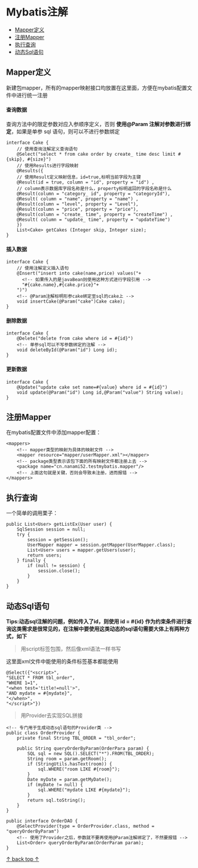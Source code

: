 <!--
 * @Author: Gmsoft - WeiHong Ran
 * @Date: 2019-10-07 18:10:16
 * @LastEditors: Gmsoft - WeiHong Ran
 * @LastEditTime: 2019-10-07 22:26:16
 * @Description: Nothing
 -->

# Mybatis注解

- [Mapper定义](#Mapper定义)
- [注册Mapper](#注册Mapper)
- [执行查询](#执行查询)
- [动态Sql语句](#动态Sql语句)

## Mapper定义

新建包mapper，所有的mapper映射接口均放置在这里面，方便在mybatis配置文件中进行统一注册

#### 查询数据


查询方法中的限定参数对应入参顺序定义，否则 **使用@Param 注解对参数进行绑定**，如果是单参 sql 语句，则可以不进行参数绑定

    interface Cake {
        // 使用查询注解定义查询语句
        @Select("select * from cake order by create_ time desc limit #{skip}, #{size}")
        // 使用Results进行字段映射
        @Results({
        // 使用Result定义映射信息，id=true,标明当前字段为主键
        @Result(id = true, column = "id", property = "id") ,
        // column表示数据库字段名称是什么，property标明返回的字段名称是什么
        @Result(column = "category_ id", property = "categoryId"),
        @Result( column = "name", property = "name") ,
        @Result(column = "level", property = "Level"),
        @Result(column = "price", property = "price"),
        @Result(column = "create_ time", property = "createTime") ,
        @Result( column = "update_ time", property = "updateTime")
        })
        List<Cake> getCakes (Integer skip, Integer size);
    }

#### 插入数据

    interface Cake {
        // 使用注解定义插入语句
        @Insert("insert into cake(name,price) values("+
          <!-- 如果传入的是javaBean则使用这种方式进行字段引用 -->
          "#{cake.name},#{cake.price}"+
        ")")
        <!-- @Param注解标明形参cake绑定至sql的cake上 -->
        void insertCake(@Param("cake")Cake cake);
    }

#### 删除数据

    interface Cake {
        @Delete("delete from cake where id = #{id}")
        <!-- 单参sql可以不写参数绑定的注解 -->
        void deleteById(@Param("id") Long id);
    }

#### 更新数据

    interface Cake {
        @Update("update cake set name=#{value} where id = #{id}")
        void update(@Param("id") Long id,@Param("value") String value);
    }


## 注册Mapper

在mybatis配置文件中添加mapper配置：

    <mappers>
        <!-- mapper类型的映射为具体的映射文件 -->
        <mapper resource="mapper/userMapper.xml"></mapper>
        <!-- package类型表示该包下面的所有映射文件都注册上去 -->
        <package name="cn.nanami52.testmybatis.mapper"/>
        <!-- 上面这句就是关键，否则会导致未注册，进而报错 -->
    </mappers>

## 执行查询

一个简单的调用栗子：

    public List<User> getListEx(User user) {
        SqlSession session = null;
        try {
            session = getSession();
            UserMapper mapper = session.getMapper(UserMapper.class);
            List<User> users = mapper.getUsers(user);
            return users;
        } finally {
            if (null != session) {
                session.close();
            }
        }
    }

## 动态Sql语句

**Tips:动态sql注解的问题，例如传入了id，则使用 id = #{id} 作为约束条件进行查询这类需求是很常见的，在注解中要使用这类动态的sql语句需要大体上有两种方式，如下**

> 用script标签包围，然后像xml语法一样书写

这里面xml文件中能使用的条件标签基本都能使用

    @Select({"<script>",
    "SELECT * FROM tbl_order",
    "WHERE 1=1",
    "<when test='title!=null'>",
    "AND mydate = #{mydate}",
    "</when>",
    "</script>"})

> 用Provider去实现SQL拼接

    <!-- 专门用于生成动态sql语句的Provider类 -->
    public class OrderProvider {
        private final String TBL_ORDER = "tbl_order";

        public String queryOrderByParam(OrderPara param) {
            SQL sql = new SQL().SELECT("*").FROM(TBL_ORDER);
            String room = param.getRoom();
            if (StringUtils.hasText(room)) {
                sql.WHERE("room LIKE #{room}");
            }
            Date myDate = param.getMyDate();
            if (myDate != null) {
                sql.WHERE("mydate LIKE #{mydate}");
            }
            return sql.toString();
        }
    }

    public interface OrderDAO {
        @SelectProvider(type = OrderProvider.class, method = "queryOrderByParam")
        <!-- 使用了Provider之后，参数就不要再使用@Param注解绑定了，不然要报错 -->
        List<Order> queryOrderByParam(OrderParam param);
    }

[ ↑ back top ↑](#Mybatis注解)